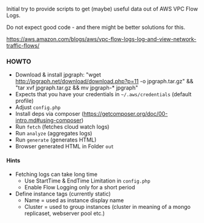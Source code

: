 Initial try to provide scripts to get (maybe) useful data out of AWS VPC Flow Logs.

Do not expect good code - and there might be better solutions for this.

https://aws.amazon.com/blogs/aws/vpc-flow-logs-log-and-view-network-traffic-flows/

### HOWTO ###

* Download & install jpgraph: "wget http://jpgraph.net/download/download.php?p=11 -o jpgraph.tar.gz" && "tar xvf jpgraph.tar.gz && mv jpgraph-* jpgraph"
* Expects that you have your credentials in `~/.aws/credentials` (default profile)
* Adjust `config.php`
* Install deps via composer (https://getcomposer.org/doc/00-intro.md#using-composer)
* Run `fetch` (fetches cloud watch logs)
* Run `analyze` (aggregates logs)
* Run `generate` (generates HTML)
* Browser generated HTML in Folder `out`

#### Hints ####

* Fetching logs can take long time
  * Use StartTime & EndTime Limitation in `config.php`
  * Enable Flow Logging only for a short period
* Define instance tags (currently static)
  * Name = used as instance display name
  * Cluster = used to group instances (cluster in meaning of a mongo replicaset, webserver pool etc.)
